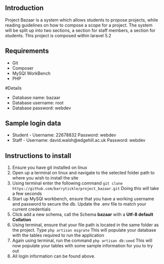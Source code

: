  <h2>Introduction</h2>
<p>Project Bazaar is a system which allows students to propose projects, while reading guidelines on how to compose a scope for a project. The system will be split up into two sections, a section for staff members, a section for students. This project is composed within laravel 5.2</p>

<h2>Requirements</h2>
<ul>
    <li>Git</li>
    <li>Composer</li>
    <li>MySQl WorkBench</li>
    <li>PHP</li>
</ul>


#Details
<ul>
    <li>Database name: bazaar</li>
    <li>Database username: root</li>
    <li>Database password: webdev</li>
</ul>

<h2>Sample login data</h2>
<ul>
    <li>Student - Username: 22678832 Password: webdev</li>
    <li>Staff - Username: david.walsh@edgehill.ac.uk Password: webdev</li>
</ul>

<h2>Instructions to install</h2>
<ol>
    <li>Ensure you have git installed on linux</li>
    <li>Open up a terminal on linux and navigate to the selected folder path to where you wish to install the site</li>
    <li>Using terminal enter the following command <code>git clone https://github.com/barrytickle/project_bazaar.git</code> Doing this will take a few seconds</li>
    <li>Start up MySQl workbench, ensure that you have a working username and password to secure the db. Update the .env file to match your current credentials</li>
    <li>Click add a new schema, call the Schema <b>bazaar</b> with a <b>Utf-8 default Collation</b></li>
    <li>Using terminal, ensure that your file path is located in the same folder as the project. Type <code>php artisan migrate</code> This will populate your database with the tables required to run the application</li>
    <li>Again using terminal, run the command <code>php artisan db:seed</code> This will now populate your tables with some sample information for you to try out</li>
    <li>All login information can be found above.</li>
</ol>